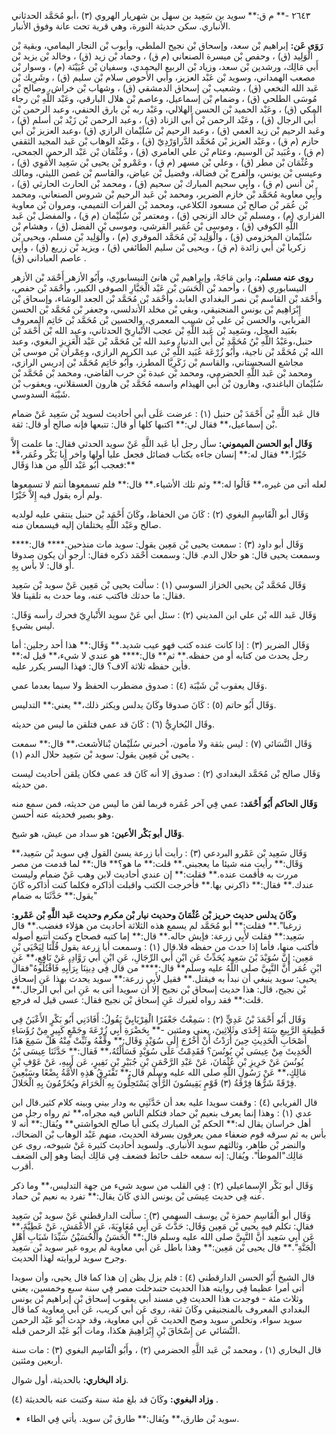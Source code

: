 ٢٦٤٣ -** م ق:** سويد بن سَعِيد بن سهل بن شهريار الهروي (٣) ،أبو مُحَمَّد الحدثاني الأنباري. سكن حديثة النورة، وهي قرية تحت عانة وفوق الأنبار.

**رَوَى عَن:** إبراهيم بْن سعد، وإسحاق بْن نجيح الملطي، وأيوب بْن النجار اليمامي، وبقية بْن الْوَلِيد (ق) ، وحفص بْن ميسرة الصنعاني (م ق) ، وحماد بْن زيد (ق) ، وخالد بْن يزيد بْن أَبي مَالِك، ورشدين بْن سعد، وزياد بْن الربيع اليحمدي، وسفيان بْن عُيَيْنَة (م) ، وسوار بْن مصعب الهمداني، وسويد بْن عَبْد العزيز، وأبي الأَحوص سلام بْن سليم (ق) ، وشَرِيك بْن عَبد الله النخعي (ق) ، وشعيب بْن إسحاق الدمشقي (ق) ، وشهاب بْن خراش، وصالح بْن مُوسَى الطلحي (ق) ، وضمام بْن إسماعيل، وعاصم بْن هلال البارقي، وعَبْد اللَّهِ بْن رجاء المكي (ق) ، وعَبْد الحميد بْن الحسن الهلالي، وعَبْد ربه بْن بارق الحنفي، وعبد الرحمن بْن أَبي الرجال (ق) ، وعَبْد الرحمن بْن أَبي الزناد (ق) ، وعبد الرحمن بْن زَيْد بْن أسلم (ق) ، وعَبد الرحيم بْن زيد العمي (ق) ، وعبد الرحيم بْن سُلَيْمان الرازي (ق) ،وعبد العزيز بْن أَبي حازم (م ق) ، وعَبْد العزيز بْن مُحَمَّد الدَّراوَرْدِيّ (ق) ، وعَبْد الوهاب بْن عَبد المجيد الثقفي (م ق) ، وعُبَيد بْن الوسيم، وعثام بْن علي العامري (ق) ، وعُثْمَان بْن عَبْد الرحمن الجمحي، وعُثْمَان بْن مطر (ق) ، وعلي بْن مسهر (م ق) ، وعَمْرو بْن يحيى بْن سَعِيد الأُمَوِي (ق) ، وعيسى بْن يونس، والفرج بْن فضالة، وفضيل بْن عياض، والقاسم بْن غصن الليثي، ومالك بْن أنس (م ق) ، وأَبِي سحيم المبارك بْن سحيم (ق) ، ومحمد بْن الحارث الحارثي (ق) ، وأَبِي معاوية مُحَمَّد بْن خازم الضرير، ومحمد بْن عَبد الرحيم بْن شروس الصنعاني، ومحمد بْن عُمَر بْن صالح بْن مسعود الكلاعي، ومحمد بْن الفرات التميمي، ومروان بْن معاوية الفزاري (م) ، ومسلم بْن خالد الزنجي (ق) ، ومعتمر بْن سُلَيْمان (م ق) ، والمفضل بْن عَبد اللَّهِ الكوفي (ق) ، وموسى بْن عُمَير القرشي، وموسى بْن الفضل (ق) ، وهشام بْن سُلَيْمان المخزومي (ق) ، والْوَلِيد بْن مُحَمَّد الموقري (م) ، والْوَلِيد بْن مسلم، ويحيى بْن زكريا بْن أَبي زائدة (م ق) ، ويحيى بْن سليم الطائفي (ق) ، ويزيد بْن زريع (ق) ، وأَبِي عاصم العباداني (ق) .

**روى عنه مسلم:**، وابن مَاجَهْ، وإبراهيم بْن هانئ النيسابوري، وأَبُو الأزهر أَحْمَد بْن الأزهر النيسابوري (فق) ، وأحمد بْن الْحَسَن بْن عَبْد الْجَبَّارِ الصوفي الكبير، وأَحْمَد بْن حفص، وأَحْمَد بْن القاسم بْن نصر البغدادي العابد، وأَحْمَد بْن مُحَمَّد بْن الجعد الوشاء، وإسحاق بْن إِبْرَاهِيم بْن يونس المنجنيقي، وبقي بْن مخلد الأندلسي، وجعفر بْن مُحَمَّد بْن الحسن الفريابي، والحسن بْن علي بْن شبيب المعمري، والحسين بْن مُحَمَّد بْن حَاتِم المعروف بعُبَيد العجل، وسَعِيد بْن عَبد اللَّهِ بْن عجب الأَنْبارِيّ الحدثاني، وعبد الله بْن أَحْمَد بْن حنبل،وعَبْدُ اللَّهِ بْنُ مُحَمَّدِ بْن أَبي الدنيا، وعبد الله بْن مُحَمَّد بْن عَبْد الْعَزِيزِ البغوي، وعبد الله بْن مُحَمَّد بْن ناجية، وأَبُو زُرْعَة عُبَيد اللَّهِ بْن عبد الكريم الرازي، وعِمْران بْن موسى بْن مجاشع السجستاني، والقاسم بْن زَكَرِيَّا المطرز، وأَبُو حَاتِم مُحَمَّد بْن إدريس الرازي، ومحمد بْن عَبد اللَّهِ الحضرمي، ومحمد بْن عبدة بْن حرب القاضي، ومحمد بْن مُحَمَّد بْن سُلَيْمان الباغندي، وهارون بْن أَبي الهيذام واسمه مُحَمَّد بْن هارون العسقلاني، ويعقوب بْن شَيْبَة السدوسي.

قال عَبد اللَّهِ بْن أَحْمَدَ بْن حنبل (١) : عرضت عَلَى أبي أحاديث لسويد بْن سَعِيد عَنْ ضمام بْن إسماعيل،** فقال لي:** اكتبها كلها أو قال: تتبعها فإنه صالح أو قال: ثقة.

**وَقَال أبو الحسن الميموني:** سأل رجل أبا عَبد اللَّهِ عَنْ سويد الحدثي فقال: ما علمت إِلاَّ خَيْرًا.** فقال له:** إنسان جاءه بكتاب فضائل فجعل عليا أولها واخر أبا بَكْر وعُمَر،** فعجب أَبُو عَبْد اللَّهِ من هذا وَقَال:**

لعله أتى من غيره،** قَالُوا له:** وثم تلك الأشياء.** قال:** فلم تسمعوها أنتم لا تسمعوها ولم أره يقول فيه إِلاَّ خَيْرًا.

وَقَال أبو الْقَاسِمِ البغوي (٢) : كَانَ من الحفاظ، وكَانَ أَحْمَد بْن حنبل ينتقي عليه لولديه صالح وعَبْد اللَّهِ يختلفان إليه فيسمعان منه.

وَقَال أبو داود (٣) : سمعت يحيى بْن مَعِين يقول: سويد مات منذحين.**** قال:**** وسمعت يحيى قال: هو حلال الدم. قال: وسمعت أَحْمَد ذكره فقال: أرجو أن يكون صدوقا أو قال: لا بأس بِهِ.

وَقَال مُحَمَّد بْن يحيى الخزاز السوسي (١) : سألت يحيى بْن مَعِين عَنْ سويد بْن سَعِيد فقال: ما حدثك فاكتب عنه، وما حدث به تلقينا فلا.

وَقَال عَبد الله بْن علي ابن المديني (٢) : سئل أبي عَنْ سويد الأَنْبارِيّ فحرك رأسه وَقَال: ليس بشيءٍ.

وَقَال الضرير (٣) : إذا كانت عنده كتب فهو عيب شديد.** وَقَال:** هذا أحد رجلين: أما رجل يحدث من كتابه أو من حفظه.** ثم** قال:**** هو عندي لا شيء،** قيل له:** فأين حفظه ثلاثة آلاف؟ قال: فهذا اليسر يكرر عليه.

وَقَال يعقوب بْن شَيْبَة (٤) : صدوق مضطرب الحفظ ولا سيما بعدما عمي.

وَقَال أَبُو حاتم (٥) : كَانَ صدوقا وكَانَ يدلس ويكثر ذلك،** يعني:** التدليس.

وقَال البُخارِيُّ (٦) : كَانَ قد عمي فتلقن ما ليس من حديثه.

وَقَال النَّسَائي (٧) : ليس بثقة ولا مأمون، أخبرني سُلَيْمان بْنالأشعث،** قال:** سمعت يحيى بْن مَعِين يقول: سويد بْن سَعِيد حلال الدم (١) .

وَقَال صالح بْن مُحَمَّد البغدادي (٢) : صدوق إلا أنه كَانَ قد عمي فكان يلقن أحاديث ليست من حديثه.

**وَقَال الحاكم أَبُو أَحْمَد:** عمي فِي آخر عُمَره فربما لقن ما ليس من حديثه، فمن سمع منه وهو بصير فحديثه عنه أحسن.

**وَقَال أبو بَكْر الأعين:** هو سداد من عيش، هو شيخ.

وَقَال سَعِيد بْن عَمْرو البردعي (٣) : رأيت أبا زرعة يسئ القول فِي سويد بْن سَعِيد،** وَقَال:** رأيت منه شيئا ما يعجبني.** قلت:** ما هو؟** قال:** لما قدمت من مصر مررت به فأقمت عنده.** فقلت:** إن عندي أحاديث لابن وهب عَنْ ضمام وليست عندك.** فقال:** ذاكرني بها.** فأخرجت الكتب واقبلت أذاكره فكلما كنت أذاكره كَانَ يقول:** حَدَّثَنَا به ضمام"

**وكَانَ يدلس حديث حريز بْن عُثْمَانَ وحديث نيار بْن مكرم وحديث عَبد اللَّهِ بْن عَمْرو:** زرغبا".** فقلت:** أبو مُحَمَّد لم يسمع هذه الثلاثة أحاديث من هؤلاء فغضب.** قال سَعِيد:** فقلت لأَبِي زرعة: فإيش حاله.** قال:** إما كتبه فصحاح وكنت أتتبع أصوله فأكتب منها، فأما إذا حدث من حفظه فلا.قال (١) : وسمعت أبا زرعة يقول قُلْنَا لِيَحْيَى بْنِ مَعِين: إِنَّ سُوَيْدَ بْنَ سَعِيد يُحَدِّثُ عَنِ ابْنِ أَبي الرِّجَالِ، عَنِ ابْنِ أَبي رَوَّادِ، عَنْ نَافِعٍ،** عَنِ ابْنِ عُمَر أَنَّ النَّبِيَّ صلى اللَّهُ عليه وسلم** قال:**** من قال فِي دِينِنَا بِرَأْيِهِ فَاقْتُلُوهُ"فقال يحيى: سويد ينبغي أن نبدأ به فيقتل.** فقيل لأَبِي زرعة:** سويد يحدث بهذا عَنِ إسحاق بْن نجيح، قال: هذا حديث إسحاق بْن نجيح إلا أن سويدا أتى به عَنِ ابن أَبي الرجال.** قلت:** فقد رواه لغيرك عَنِ إسحاق بْن نجيح فقال: عسى قيل له فرجع.

وَقَال أَبُو أَحْمَدَ بْنُ عَدِيٍّ (٢) : سَمِعْتُ جَعْفَرًا الْفِرْيَابِيَّ يَقُولُ: أَفَادَنِي أَبُو بَكْرٍ الأَعْيَنُ فِي قَطِيعَةِ الرَّبِيعِ سَنَةَ إِحْدَى وثَلاثِينَ، يعني ومئتين -** بِحَضْرَةِ أَبِي زُرْعَةَ وجَمْعٍ كَبِيرٍ مِنْ رُؤَسَاءِ أَصْحَابِ الْحَدِيثِ حِينَ أَرَدْتُ أَنْ أَخْرُجَ إِلَى سُوَيْدٍ وَقَال:** وقِّفْهُ وثَبِّتْ مِنْهُ هَلْ سَمِعَ هَذَا الْحَدِيثَ مِنْ عِيسَى بْنِ يُونُسَ؟ فَقَدِمْتُ عَلَى سُوَيْدٍ فَسَأَلْتُهُ،** فَقال:** حَدَّثَنَا عِيسَى بْنُ يُونُسَ عَنْ حَرِيزِ بْنِ عُثْمَانَ، عَنْ عَبْدِ الرَّحْمَنِ بْنِ جُبَيْرِ بْنِ نَفِيرٍ، عَن أَبِيهِ، عَنْ عَوْفِ بْنِ مَالِكٍ،** عَنْ رَسُولِ اللَّهِ صلى الله عليه وسلم قال:** تَفْتَرِقُ هَذِهِ الأُمَّةُ بِضْعًا وسَبْعِينَ فِرْقَةً شَرُّهَا فِرْقَةُ (٣) قَوْمٍ يَقِيسُونَ الرَّأْيَ يَسْتَحِلُّونَ بِهِ الْحَرَامَ ويُحَرِّمُونَ بِهِ الْحَلالَ.

قال الفريابي (٤) : وقفت سويدا عليه بعد أن حَدَّثَنِي به ودار بيني وبينه كلام كثير.قال ابن عدي (١) : وهذا إنما يعرف بنعيم بْن حماد فتكلم الناس فيه مجراه،** ثم رواه رجل من أهل خراسان يقال له:** الحكم بْن المبارك يكنى أبا صالح الخواشتي** ويُقال:** أنه لا بأس به ثم سرقه قوم ضعفاء ممن يعرفون بسرقة الحديث، منهم عَبْد الوهاب بْن الضحاك، والنضر بْن طاهر، وثالثهم سويد الأنباري. ولسويد أحاديث كثيرة عَنْ شيوخه، روى عن مَالِك"الموطأ". ويُقال: إنه سمعه خلف حائط فضعف فِي مَالِك أيضا وهو إلى الضعف أقرب.

وَقَال أبو بَكْر الإِسماعيلي (٢) : فِي القلب من سويد شيء من جهة التدليس،** وما ذكر عنه فِي حديث عِيسَى بْن يونس الذي كَانَ يقال:** تفرد به نعيم بْن حماد.

وَقَال أبو الْقَاسِمِ حمزة بْن يوسف السهمي (٣) : سألت الدارقطني عَنْ سويد بْن سَعِيد فقال: تكلم فيه يحيى بْن مَعِين وَقَال: حَدَّثَ عَن أَبِي مُعَاوِيَةَ، عَنِ الأَعْمَشِ، عَنْ عَطِيَّةَ،** عَن أَبِي سَعِيد أَنَّ النَّبِيَّ صلى الله عليه وسلم قال:** الْحَسَنُ والْحُسَيْنُ سَيِّدَا شَبَابِ أَهْلِ الْجَنَّةِ".** قال يحيى بْن مَعِين:** وهذا باطل عَن أبي معاوية لم يروه غير سويد بْن سَعِيد وجرح سويد لروايته لهذا الحديث.

قال الشيخ أَبُو الحسن الدارقطني (٤) : فلم يزل يظن إن هذا كما قال يحيى، وأن سويدا أتى أمرا عظيما فِي روايته هذا الحديث حتىدخلت مصر فِي سنة سبع وخمسين، يعني وثلاث مئة - فوجدت هذا الحديث فِي مسند أبي يعقوب إسحاق بْن إبراهيم بْن يونس البغدادي المعروف بالمنجنيقي وكَانَ ثقة، روى عَن أبي كريب، عَن أبي معاوية كما قال سويد سواء، وتخلص سويد وصح الحديث عَن أبي معاوية، وقد حدث أَبُو عَبْد الرحمن النَّسَائي عن إِسْحَاقَ بْنِ إِبْرَاهِيمَ هكذا، ومات أَبُو عَبْد الرحمن قبله.

قال البخاري (١) ، ومحمد بْن عَبد اللَّهِ الحضرمي (٢) ، وأَبُو الْقَاسِم البغوي (٣) : مات سنة أربعين ومئتين.

**زاد البخاري:** بالحديثة، أول شوال.

**وزاد البغوي:** وكَانَ قد بلغ مئة سنة وكتبت عنه بالحديثة (٤) .

- سويد بْن طارق،** ويُقال:** طارق بْن سويد. يأتي فِي الطاء.